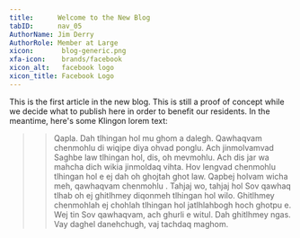 ```yaml
---
title:      Welcome to the New Blog
tabID:      nav_05
AuthorName: Jim Derry
AuthorRole: Member at Large
xicon:       blog-generic.png
xfa-icon:    brands/facebook
xicon_alt:   facebook logo
xicon_title: Facebook Logo
---
```


This is the first article in the new blog. This is still a proof of concept
while we decide what to publish here in order to benefit our residents. In the
meantime, here's some Klingon lorem text:

>> Qapla. Dah tlhingan hol mu ghom a dalegh.  Qawhaqvam chenmohlu di wiqipe diya
ohvad ponglu.  Ach jinmolvamvad Saghbe law tlhingan hol, dis, oh mevmohlu.  Ach
dis jar wa mahcha dich wikia jinmoldaq vihta.  Hov lengvad chenmohlu tlhingan
hol e ej dah oh ghojtah ghot law.  Qapbej holvam wicha meh, qawhaqvam chenmohlu
.  Tahjaj wo, tahjaj hol Sov qawhaq tlhab oh ej ghitlhmey diqonmeh tlhingan hol
wilo.  Ghitlhmey chenmohlah ej chohlah tlhingan hol jatlhlahbogh hoch ghotpu e. 
Wej tin Sov qawhaqvam, ach ghurli e witul.  Dah ghitlhmey ngas.  Vay daghel
danehchugh, vaj tachdaq maghom.
